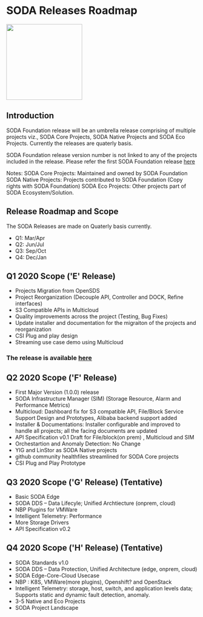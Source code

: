 # SODA Releases Roadmap

<img src="https://sodafoundation.io/wp-content/uploads/2020/01/SODA_logo_outline_color_800x800.png" width="200" height="200">

## Introduction
SODA Foundation release will be an umbrella release comprising of multiple projects viz., SODA Core Projects, SODA Native Projects and SODA Eco Projects. Currently the releases are quaterly basis.

SODA Foundation release version number is not linked to any of the projects included in the  release. Please refer the first SODA Foundation release [here](https://github.com/sodafoundation/releases/releases/tag/v0.20.0)

Notes:
SODA Core Projects: Maintained and owned by SODA Foundation
SODA Native Projects: Projects contributed to SODA Foundation (Copy rights with SODA Foundation)
SODA Eco Projects: Other projects part of SODA Ecosystem/Solution.

## Release Roadmap and Scope
The SODA Releases are made on Quaterly basis currently. 
- Q1: Mar/Apr
- Q2: Jun/Jul
- Q3: Sep/Oct
- Q4: Dec/Jan

## Q1 2020 Scope ('E' Release)
- Projects Migration from OpenSDS
- Project Reorganization (Decouple API, Controller and DOCK, Refine interfaces)
- S3 Compatible APIs in Multicloud
- Quality improvements across the project (Testing, Bug Fixes)
- Update installer and documentation for the migraiton of the projects and reorganization
- CSI Plug and play design
- Streaming use case demo using Multicloud
### The release is available [here](https://github.com/sodafoundation/releases/releases/tag/v0.20.0)

## Q2 2020 Scope ('F' Release)
- First Major Version (1.0.0) release
- SODA Infrastructure Manager (SIM) (Storage Resource, Alarm and Performance Metrics)
- Multicloud: Dashboard fix for S3 compatible API, File/Block Service Support Design and Prototypes, Alibaba backend support added
- Installer & Documentations: Installer configurable and improved to handle all projects; all the facing documents are updated
- API Specification v0.1 Draft for File/block(on prem) , Multicloud and SIM
- Orchestartion and Anomaly Detection: No Change
- YIG and LinStor as SODA Native projects
- github community healthfiles streamlined for SODA Core projects
- CSI Plug and Play Prototype

## Q3 2020 Scope ('G' Release) (Tentative)
- Basic SODA Edge
- SODA DDS – Data Lifecyle; Unified Archtiecture (onprem, cloud)
- NBP Plugins for VMWare
- Intelligent Telemetry: Performance 
- More Storage  Drivers
- API Specification v0.2

## Q4 2020 Scope ('H' Release) (Tentative)
- SODA Standards v1.0
- SODA DDS – Data Protection, Unified Architecture (edge, onprem, cloud)
- SODA Edge-Core-Cloud Usecase
- NBP : K8S, VMWare(more plugins), Openshift? and OpenStack
- Intelligent Telemetry: storage, host, switch, and application levels data;  Supports static and dynamic fault detection, anomaly.
- 3-5 Native and Eco Projects
- SODA Project Landscape




